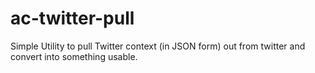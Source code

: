 # ac-twitter-pull
Simple Utility to pull Twitter context (in JSON form) out from twitter and convert into something usable.
